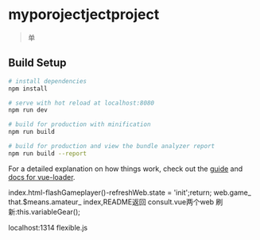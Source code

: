 # myporojectjectproject

> 单

## Build Setup

``` bash
# install dependencies
npm install

# serve with hot reload at localhost:8080
npm run dev

# build for production with minification
npm run build

# build for production and view the bundle analyzer report
npm run build --report
```

For a detailed explanation on how things work, check out the [guide](http://vuejs-templates.github.io/webpack/) and [docs for vue-loader](http://vuejs.github.io/vue-loader).

index.html-flashGameplayer()-refreshWeb.state = 'init';return;
web.game_
that.$means.amateur_
index,README返回
consult.vue两个web
刷新:this.variableGear();

localhost:1314
flexible.js